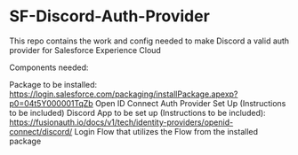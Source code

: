 # SF-Discord-Auth-Provider
This repo contains the work and config needed to make Discord a valid auth provider for Salesforce Experience Cloud

Components needed:

Package to be installed: https://login.salesforce.com/packaging/installPackage.apexp?p0=04t5Y000001TqZb
Open ID Connect Auth Provider Set Up (Instructions to be included)
Discord App to be set up (Instructions to be included): https://fusionauth.io/docs/v1/tech/identity-providers/openid-connect/discord/
Login Flow that utilizes the Flow from the installed package
